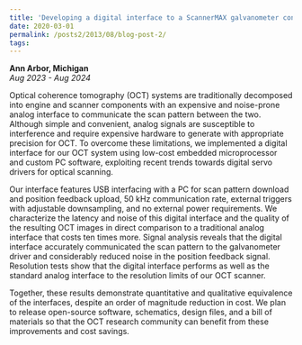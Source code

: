 ```yaml
---
title: 'Developing a digital interface to a ScannerMAX galvanometer controller for optical coherence tomography (OCT)'
date: 2020-03-01
permalink: /posts2/2013/08/blog-post-2/
tags:
---
```


<b>Ann Arbor, Michigan</b><br><i>Aug 2023 - Aug 2024</i>

Optical coherence tomography (OCT) systems are traditionally decomposed into engine and scanner components with an expensive and noise-prone analog interface to communicate the scan pattern between the two. Although simple and convenient, analog signals are susceptible to interference and require expensive hardware to generate with appropriate precision for OCT. To overcome these limitations, we implemented a digital interface for our OCT system using low-cost embedded microprocessor and custom PC software, exploiting recent trends towards digital servo drivers for optical scanning.

Our interface features USB interfacing with a PC for scan pattern download and position feedback upload, 50 kHz communication rate, external triggers with adjustable downsampling, and no external power requirements. We characterize the latency and noise of this digital interface and the quality of the resulting OCT images in direct comparison to a traditional analog interface that costs ten times more. Signal analysis reveals that the digital interface accurately communicated the scan pattern to the galvanometer driver and considerably reduced noise in the position feedback signal. Resolution tests show that the digital interface performs as well as the standard analog interface to the resolution limits of our OCT scanner.

Together, these results demonstrate quantitative and qualitative equivalence of the interfaces, despite an order of magnitude reduction in cost. We plan to release open-source software, schematics, design files, and a bill of materials so that the OCT research community can benefit from these improvements and cost savings.